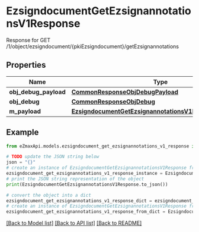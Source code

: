 # EzsigndocumentGetEzsignannotationsV1Response

Response for GET /1/object/ezsigndocument/{pkiEzsigndocument}/getEzsignannotations

## Properties

Name | Type | Description | Notes
------------ | ------------- | ------------- | -------------
**obj_debug_payload** | [**CommonResponseObjDebugPayload**](CommonResponseObjDebugPayload.md) |  | 
**obj_debug** | [**CommonResponseObjDebug**](CommonResponseObjDebug.md) |  | [optional] 
**m_payload** | [**EzsigndocumentGetEzsignannotationsV1ResponseMPayload**](EzsigndocumentGetEzsignannotationsV1ResponseMPayload.md) |  | 

## Example

```python
from eZmaxApi.models.ezsigndocument_get_ezsignannotations_v1_response import EzsigndocumentGetEzsignannotationsV1Response

# TODO update the JSON string below
json = "{}"
# create an instance of EzsigndocumentGetEzsignannotationsV1Response from a JSON string
ezsigndocument_get_ezsignannotations_v1_response_instance = EzsigndocumentGetEzsignannotationsV1Response.from_json(json)
# print the JSON string representation of the object
print(EzsigndocumentGetEzsignannotationsV1Response.to_json())

# convert the object into a dict
ezsigndocument_get_ezsignannotations_v1_response_dict = ezsigndocument_get_ezsignannotations_v1_response_instance.to_dict()
# create an instance of EzsigndocumentGetEzsignannotationsV1Response from a dict
ezsigndocument_get_ezsignannotations_v1_response_from_dict = EzsigndocumentGetEzsignannotationsV1Response.from_dict(ezsigndocument_get_ezsignannotations_v1_response_dict)
```
[[Back to Model list]](../README.md#documentation-for-models) [[Back to API list]](../README.md#documentation-for-api-endpoints) [[Back to README]](../README.md)


